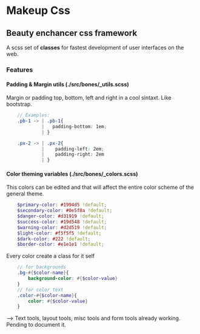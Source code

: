 
# Makeup Css

## Beauty enchancer css framework

A scss set of **classes** for fastest development of user interfaces on the web.

### Features

#### Padding & Margin utils (./src/bones/_utils.scss)

Margin or padding top, bottom, left and right in a cool sintaxt. Like bootstrap.

``` scss
    // Examples:
    .pb-1 -> | .pb-1{
             |   padding-bottom: 1em;
             | }

    .px-2 -> | .px-2{
             |    padding-left: 2em;
             |    padding-right: 2em
             | }
```

#### Color theming variables (./src/bones/_colors.scss)

This colors can be edited and that will affect the entire color scheme
of the general theme.

``` scss
    $primary-color: #1994d5 !default;
    $secondary-color: #0e5f8a !default;
    $danger-color: #d31919 !default;
    $success-color: #19d548 !default;
    $warning-color: #d2d519 !default;
    $light-color: #f5f5f5 !default;
    $dark-color: #222 !default;
    $border-color: #e1e1e1 !default;
```

Every color create a class for it self

``` scss
    // for backgrounds
    .bg-#{$color-name}{
        background-color: #{$color-value}
    }
    // for color text
    .color-#{$color-name}{
        color: #{$color-value}
    }
```

--> Text tools, layout tools, misc tools and form tools already working. Pending to document it.

